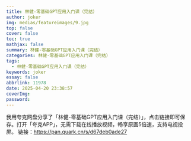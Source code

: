 ```yaml
---
title: 林健-零基础GPT应用入门课（完结）
author: joker
img: medias/featureimages/9.jpg
top: false
cover: false
toc: true
mathjax: false
summary: 林健-零基础GPT应用入门课（完结）
categories: 林健-零基础GPT应用入门课（完结）
tags:
  - 林健-零基础GPT应用入门课（完结）
keywords: joker
essay: false
abbrlink: 11978
date: 2025-04-20 23:38:57
coverImg:
password:
---
```


我用夸克网盘分享了「林健-零基础GPT应用入门课（完结）」，点击链接即可保存。打开「夸克APP」，无需下载在线播放视频，畅享原画5倍速，支持电视投屏。
链接：https://pan.quark.cn/s/d67deb0ade27
